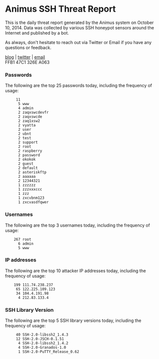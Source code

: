 # Animus SSH Threat Report

This is the daily threat report generated by the Animus system on October 10, 2014. Data was collected by various SSH honeypot sensors around the Internet and published by a bot.  

As always, don't hesitate to reach out via Twitter or Email if you have any questions or feedback.  

[blog](http://morris.guru) | [twitter](https://twitter.com/andrew___morris) | [email](mailto:andrew@morris.guru)  
FFB1 47C1 326E A063  
### Passwords
The following are the top 25 passwords today, including the frequency of usage:
```
     11 
      5 www
      4 admin
      2 zaqxswcdevfr
      2 zaqxswcde
      2 zaq1xsw2
      2 vyatta
      2 user
      2 ubnt
      2 test
      2 support
      2 root
      2 raspberry
      2 password
      2 okokok
      2 guest
      2 default
      2 asteriskftp
      2 aaaaaa
      2 12344321
      1 zzzzzz
      1 zzzxxxccc
      1 zzz
      1 zxcvbnm123
      1 zxcvasdfqwer
```

### Usernames
The following are the top 3 usernames today, including the frequency of usage:
```
    267 root
      6 admin
      5 www
```

### IP addresses
The following are the top 10 attacker IP addresses today, including the frequency of usage:
```
    199 111.74.238.237
     65 122.225.109.123
     34 104.4.191.98
      4 212.83.133.4
```

### SSH Library Version
The following are the top 5 SSH library versions today, including the frequency of usage:
```
     40 SSH-2.0-libssh2_1.4.3
     12 SSH-2.0-JSCH-0.1.51
      4 SSH-2.0-libssh2_1.4.2
      4 SSH-2.0-Granados-1.0
      1 SSH-2.0-PuTTY_Release_0.62
```
